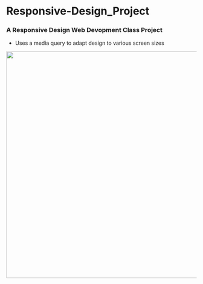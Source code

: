 # Responsive-Design_Project


### A Responsive Design Web Devopment Class Project
* Uses a media query to adapt design to various screen sizes

<img src="https://main/screenshot%20Responsive%20Design%20Project%201.PNG" width=600>



